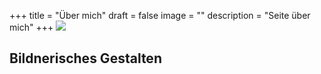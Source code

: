 +++
title = "Über mich"
draft = false
image = ""
description = "Seite über mich"
+++
![](/img/default-author.png)

## Bildnerisches Gestalten